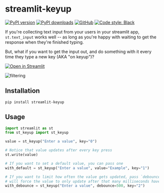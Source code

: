 # streamlit-keyup

[![PyPI version](https://img.shields.io/pypi/v/streamlit-keyup.svg?logo=pypi&logoColor=FFE873)](https://pypi.org/project/streamlit-keyup/)
[![PyPI downloads](https://img.shields.io/pypi/dm/streamlit-keyup.svg)](https://pypistats.org/packages/streamlit-keyup)
[![GitHub](https://img.shields.io/github/license/blackary/streamlit-keyup.svg)](LICENSE)
[![Code style: Black](https://img.shields.io/badge/code%20style-Black-000000.svg)](https://github.com/psf/black)

If you're collecting text input from your users in your streamlit app, `st.text_input` works well -- as long as you're happy with
waiting to get the response when they're finished typing.

But, what if you want to get the input out, and do something with it every time they type a new key (AKA "on keyup")?

[![Open in Streamlit](https://static.streamlit.io/badges/streamlit_badge_black_white.svg)](https://key-up.streamlitapp.com)

![filtering](https://user-images.githubusercontent.com/4040678/189153486-7ff7641c-1c76-4fa1-b0d5-f6634f8f0e41.gif)

## Installation

`pip install streamlit-keyup`

## Usage

```python
import streamlit as st
from st_keyup import st_keyup

value = st_keyup("Enter a value", key="0")

# Notice that value updates after every key press
st.write(value)

# If you want to set a default value, you can pass one
with_default = st_keyup("Enter a value", value="Example", key="1")

# If you want to limit how often the value gets updated, pass `debounce` value, which
# will force the value to only update after that many milliseconds have passed
with_debounce = st_keyup("Enter a value", debounce=500, key="2")
```
